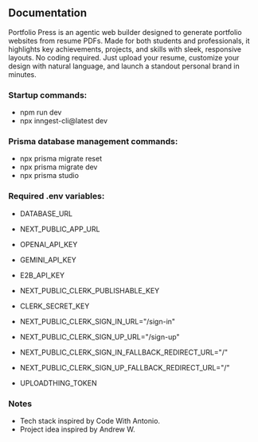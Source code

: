## Documentation

Portfolio Press is an agentic web builder designed to generate portfolio websites from resume PDFs. Made for both students and professionals, it highlights key achievements, projects, and skills with sleek, responsive layouts. No coding required. Just upload your resume, customize your design with natural language, and launch a standout personal brand in minutes.

### Startup commands:

- npm run dev
- npx inngest-cli@latest dev

### Prisma database management commands:

- npx prisma migrate reset
- npx prisma migrate dev
- npx prisma studio

### Required .env variables:

- DATABASE_URL
- NEXT_PUBLIC_APP_URL

- OPENAI_API_KEY
- GEMINI_API_KEY

- E2B_API_KEY

- NEXT_PUBLIC_CLERK_PUBLISHABLE_KEY
- CLERK_SECRET_KEY

- NEXT_PUBLIC_CLERK_SIGN_IN_URL="/sign-in"
- NEXT_PUBLIC_CLERK_SIGN_UP_URL="/sign-up"

- NEXT_PUBLIC_CLERK_SIGN_IN_FALLBACK_REDIRECT_URL="/"
- NEXT_PUBLIC_CLERK_SIGN_UP_FALLBACK_REDIRECT_URL="/"

- UPLOADTHING_TOKEN

### Notes

- Tech stack inspired by Code With Antonio.
- Project idea inspired by Andrew W.